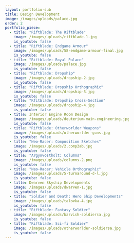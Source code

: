 ```yaml
---
layout: portfolio-sub
title: Design Development
image: /images/uploads/palace.jpg
order: 2
portfolio_piece:
  - title: "Riftblade: The Riftblade"
    image: /images/uploads/riftblade-1.jpg
    is_youtube: false
  - title: "Riftblade: Endgame Armour"
    image: /images/uploads/58-endgame-armour-final.jpg
    is_youtube: false
  - title: "Riftblade: Royal Palace"
    image: /images/uploads/palace.jpg
    is_youtube: false
  - title: "Riftblade: Dropship"
    image: /images/uploads/dropship-2.jpg
    is_youtube: false
  - title: "Riftblade: Dropship Orthographic"
    image: /images/uploads/dropship-3.jpg
    is_youtube: false
  - title: "Rfitblade: Dropship Cross-Section"
    image: /images/uploads/dropship-4.jpg
    is_youtube: false
  - title: Interior Engine Room Design
    image: /images/uploads/deuterium-main-engineering.jpg
    is_youtube: false
  - title: "Riftblade: Otherworlder Weapons"
    image: /images/uploads/otherworlder-guns.jpg
    is_youtube: false
  - title: "Neo-Racer: Composition Sketches"
    image: /images/uploads/2.comp2ab.jpg
    is_youtube: false
  - title: "Argynvostholt: Columns"
    image: /images/uploads/columns-2.png
    is_youtube: false
  - title: "Neo-Racer: Vehicle Orthographic"
    image: /images/uploads/5-turnaround-d-l.jpg
    is_youtube: false
  - title: Dwarven Skyship Developments
    image: /images/uploads/dwarven-1.jpg
    is_youtube: false
  - title: "Soldier and Death: Hero Ship Developments"
    image: /images/uploads/talovka-4.jpg
    is_youtube: false
  - title: "Riftblade: Fantasy Soldier"
    image: /images/uploads/barvish-soldiersa.jpg
    is_youtube: false
  - title: "Riftblade: Sci-fi Soldier"
    image: /images/uploads/otherworlder-soldiersa.jpg
    is_youtube: false
---
```

